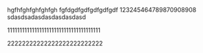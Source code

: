 
hgfhfghfghfghfgh
fgfdgdfgdfgdfgdfgdf
123245464789870908908
sdasdsadasdasdasdasdasd



11111111111111111111111111111111111111

22222222222222222222222222
